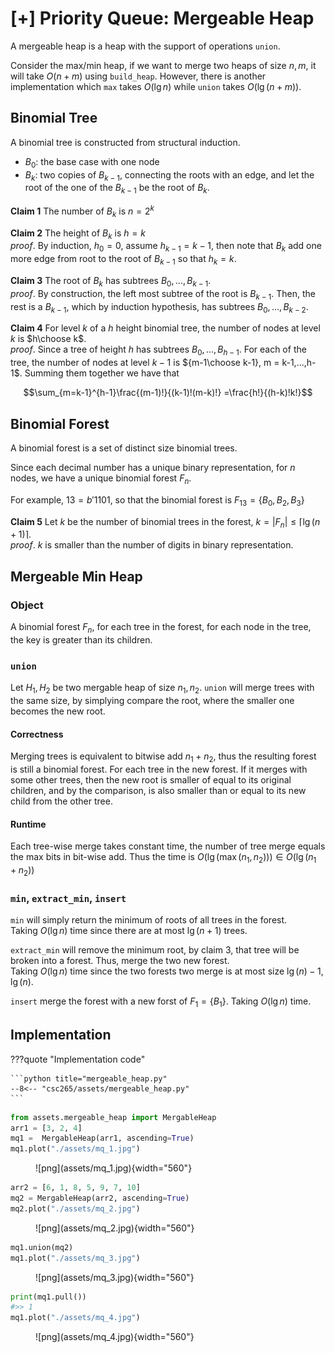 # [+] Priority Queue: Mergeable Heap

A mergeable heap is a heap with the support of operations `union`. 

Consider the max/min heap, if we want to merge two heaps of size $n, m$, it will take $O(n+m)$ using `build_heap`. However, there is another implementation which `max` takes $O(\lg n)$ while `union` takes $O(\lg(n+m))$. 

## Binomial Tree
A binomial tree is constructed from structural induction. 
- $B_0$: the base case with one node
- $B_k$: two copies of $B_{k-1}$, connecting the roots with an edge, and let the root of the one of the $B_{k-1}$ be the root of $B_k$. 

__Claim 1__ The number of $B_k$ is $n = 2^k$   

__Claim 2__ The height of $B_k$ is $h = k$  
_proof_. By induction, $h_0 = 0$, assume $h_{k-1} = k-1$, then note that $B_k$ add one more edge from root to the root of $B_{k-1}$ so that $h_k = k$.  

__Claim 3__ The root of $B_k$ has subtrees $B_0,..., B_{k-1}$.  
_proof_. By construction, the left most subtree of the root is $B_{k-1}$. Then, the rest is a $B_{k-1}$, which by induction hypothesis, has subtrees $B_0, ..., B_{k-2}$.

__Claim 4__ For level $k$ of a $h$ height binomial tree, the number of nodes at level $k$ is $h\choose k$.  
_proof_. Since a tree of height $h$ has subtrees $B_0, ..., B_{h-1}$. For each of the tree, the number of nodes at level $k-1$ is ${m-1\choose k-1}, m = k-1,...,h-1$. Summing them together we have that 

$$\sum_{m=k-1}^{h-1}\frac{(m-1)!}{(k-1)!(m-k)!} =\frac{h!}{(h-k)!k!}$$

## Binomial Forest
A binomial forest is a set of distinct size binomial trees. 

Since each decimal number has a unique binary representation, for $n$ nodes, we have a unique binomial forest $F_{n}$. 

For example, $13 = b'1101$, so that the binomial forest is $F_{13} =\{B_0, B_2, B_3\}$

__Claim 5__ Let $k$ be the number of binomial trees in the forest, $k = |F_n| \leq \lceil \lg (n + 1)\rceil$.   
_proof_. $k$ is smaller than the number of digits in binary representation.

## Mergeable Min Heap

### Object
A binomial forest $F_n$, for each tree in the forest, for each node in the tree, the key is greater than its children. 

### `union`
Let $H_1, H_2$ be two mergable heap of size $n_1, n_2$. `union` will merge trees with the same size, by simplying compare the root, where the smaller one becomes the new root.

#### Correctness
Merging trees is equivalent to bitwise add $n_1 + n_2$, thus the resulting forest is still a binomial forest. For each tree in the new forest. If it merges with some other trees, then the new root is smaller of equal to its original children, and by the comparison, is also smaller than or equal to its new child from the other tree. 

#### Runtime
Each tree-wise merge takes constant time, the number of tree merge equals the max bits in bit-wise add. Thus the time is $O(\lg(\max(n_1, n_2))) \in O(\lg(n_1 + n_2))$

### `min`, `extract_min`, `insert`
`min` will simply return the minimum of roots of all trees in the forest.  
Taking $O(\lg n)$ time since there are at most $\lg (n+1)$ trees. 

`extract_min` will remove the minimum root, by claim 3, that tree will be broken into a forest. Thus, merge the two new forest.  
Taking $O(\lg n)$ time since the two forests two merge is at most size $\lg(n)-1, \lg(n)$.

`insert` merge the forest with a new forst of $F_1 = \{B_1\}$. Taking $O(\lg n)$ time. 

## Implementation


???quote "Implementation code"
    
    ```python title="mergeable_heap.py"
    --8<-- "csc265/assets/mergeable_heap.py"
    ```

```python
from assets.mergeable_heap import MergableHeap
arr1 = [3, 2, 4]
mq1 =  MergableHeap(arr1, ascending=True)
mq1.plot("./assets/mq_1.jpg")
```

<figure markdown>
  ![png](assets/mq_1.jpg){width="560"}
</figure>

```python
arr2 = [6, 1, 8, 5, 9, 7, 10]
mq2 = MergableHeap(arr2, ascending=True)
mq2.plot("./assets/mq_2.jpg")
```

<figure markdown>
  ![png](assets/mq_2.jpg){width="560"}
</figure>

```python
mq1.union(mq2)
mq1.plot("./assets/mq_3.jpg")
```
<figure markdown>
  ![png](assets/mq_3.jpg){width="560"}
</figure>

```python
print(mq1.pull())
#>> 1
mq1.plot("./assets/mq_4.jpg")
```

<figure markdown>
  ![png](assets/mq_4.jpg){width="560"}
</figure>